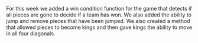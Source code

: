 For this week we added a win condition function for the game that detects if all pieces are gone to decide if a team has won. We also added the ability to jump and remove pieces that have been jumped. We also created a method that allowed pieces to become kings and then gave kings the ability to move in all four diagonals.
